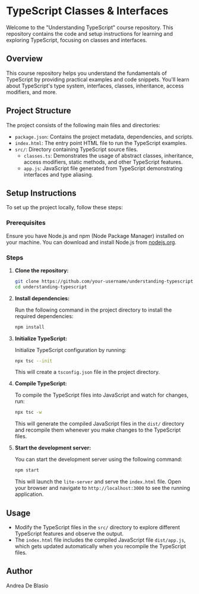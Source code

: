 # TypeScript Classes & Interfaces

Welcome to the "Understanding TypeScript" course repository. This repository contains the code and setup instructions for learning and exploring TypeScript, focusing on classes and interfaces.

## Overview

This course repository helps you understand the fundamentals of TypeScript by providing practical examples and code snippets. You'll learn about TypeScript's type system, interfaces, classes, inheritance, access modifiers, and more.

## Project Structure

The project consists of the following main files and directories:

- `package.json`: Contains the project metadata, dependencies, and scripts.
- `index.html`: The entry point HTML file to run the TypeScript examples.
- `src/`: Directory containing TypeScript source files.
  - `classes.ts`: Demonstrates the usage of abstract classes, inheritance, access modifiers, static methods, and other TypeScript features.
  - `app.js`: JavaScript file generated from TypeScript demonstrating interfaces and type aliasing.

## Setup Instructions

To set up the project locally, follow these steps:

### Prerequisites

Ensure you have Node.js and npm (Node Package Manager) installed on your machine. You can download and install Node.js from [nodejs.org](https://nodejs.org/).

### Steps

1. **Clone the repository:**

   ```sh
   git clone https://github.com/your-username/understanding-typescript.git
   cd understanding-typescript
   ```

2. **Install dependencies:**

   Run the following command in the project directory to install the required dependencies:

   ```sh
   npm install
   ```

3. **Initialize TypeScript:**

   Initialize TypeScript configuration by running:

   ```sh
   npx tsc --init
   ```

   This will create a `tsconfig.json` file in the project directory.

4. **Compile TypeScript:**

   To compile the TypeScript files into JavaScript and watch for changes, run:

   ```sh
   npx tsc -w
   ```

   This will generate the compiled JavaScript files in the `dist/` directory and recompile them whenever you make changes to the TypeScript files.

5. **Start the development server:**

   You can start the development server using the following command:

   ```sh
   npm start
   ```

   This will launch the `lite-server` and serve the `index.html` file. Open your browser and navigate to `http://localhost:3000` to see the running application.

## Usage

- Modify the TypeScript files in the `src/` directory to explore different TypeScript features and observe the output.
- The `index.html` file includes the compiled JavaScript file `dist/app.js`, which gets updated automatically when you recompile the TypeScript files.

## Author

Andrea De Blasio
